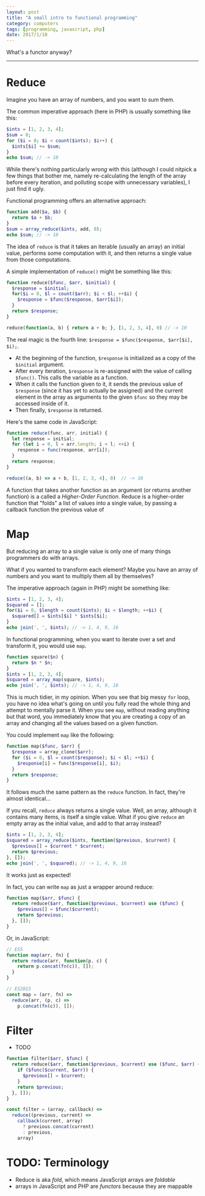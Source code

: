 ```yaml
---
layout: post
title: "A small intro to functional programming"
category: computers
tags: [programming, javascript, php]
date: 2017/1/10
---
```


What's a functor anyway?

---

# Reduce

Imagine you have an array of numbers, and you want to sum them.

The common imperative approach (here in PHP) is usually something like this:

``` php
$ints = [1, 2, 3, 4];
$sum = 0;
for ($i = 0; $i < count($ints); $i++) {
  $ints[$i] += $sum;
}
echo $sum; // -> 10
```

While there's nothing particularly *wrong* with this (although I could nitpick a few things that bother me, namely re-calculating the length of the array before every iteration, and polluting scope with unnecessary variables), I just find it ugly.

Functional programming offers an alternative approach:

``` php
function add($a, $b) {
  return $a + $b;
}
$sum = array_reduce($ints, add, 0);
echo $sum; // -> 10
```

The idea of `reduce` is that it takes an iterable (usually an array) an initial value, performs some computation with it, and then returns a single value from those computations.

A simple implementation of `reduce()` might be something like this:

``` php
function reduce($func, $arr, $initial) {
  $response = $initial;
  for($i = 0, $l = count($arr); $i < $l; ++$i) {
    $response = $func($response, $arr[$i]);
  }
  return $response;
}

reduce(function(a, b) { return a + b; }, [1, 2, 3, 4], 0) // -> 10
```

The real magic is the fourth line: `$response = $func($response, $arr[$i], $i);`.
* At the beginning of the function, `$response` is initialized as a copy of the `$initial` argument.
* After every iteration, `$response` is re-assigned with the value of calling `$func()`. This calls the variable as a function.
* When it calls the function given to it, it sends the previous value of `$response` (since it has yet to actually be assigned) and the current element in the array as arguments to the given `$func` so they may be accessed inside of it.
* Then finally, `$response` is returned.

Here's the same code in JavaScript:

``` javascript
function reduce(func, arr, initial) {
  let response = initial;
  for (let i = 0, l = arr.length; i < l; ++i) {
    response = func(response, arr[i]);
  }
  return response;
}

reduce((a, b) => a + b, [1, 2, 3, 4], 0)  // -> 10
```

A function that takes another function as an argument (or returns another function) is a called a *Higher-Order Function*. Reduce is a higher-order function that "folds" a list of values into a single value, by passing a callback function the previous value of 

# Map

But reducing an array to a single value is only one of many things programmers do with arrays.

What if you wanted to transform each element? Maybe you have an array of numbers and you want to multiply them all by themselves?

The imperative approach (again in PHP) might be something like:

``` php
$ints = [1, 2, 3, 4];
$squared = [];
for($i = 0, $length = count($ints); $i < $length; ++$i) {
  $squared[] = $ints[$i] * $ints[$i];
}
echo join(', ', $ints); // -> 1, 4, 9, 16
```

In functional programming, when you want to iterate over a set and transform it, you would use `map`.

``` php
function square($n) {
  return $n * $n;
}
$ints = [1, 2, 3, 4];
$squared = array_map(square, $ints);
echo join(', ', $ints); // -> 1, 4, 9, 16
```

This is much tidier, in my opinion. When you see that big messy `for` loop, you have no idea what's going on until you fully read the whole thing and attempt to mentally parse it. When you see `map`, without reading anything but that word, you immediately know that you are creating a copy of an array and changing all the values based on a given function.

You could implement `map` like the following:

``` php
function map($func, $arr) {
  $response = array_clone($arr);
  for ($i = 0, $l = count($response); $i < $l; ++$i) {
    $response[i] = func($response[i], $i);
  }
  return $response;
}
```

It follows much the same pattern as the `reduce` function. In fact, they're almost identical...

If you recall, `reduce` always returns a single value. Well, an array, although it contains many items, is itself a single value. What if you give `reduce` an empty array as the initial value, and add to that array instead?

``` php
$ints = [1, 2, 3, 4];
$squared = array_reduce($ints, function($previous, $current) {
  $previous[] = $current * $current;
  return $previous;
}, []);
echo join(', ', $squared); // -> 1, 4, 9, 16
```

It works just as expected!

In fact, you can write `map` as just a wrapper around reduce:

``` php
function map($arr, $func) {
  return reduce($arr, function($previous, $current) use ($func) {
    $previous[] = $func($current);
    return $previous;
  }, []);
}
```

Or, in JavaScript:

``` javascript
// ES5
function map(arr, fn) {
  return reduce(arr, function(p, c) {
    return p.concat(fn(c)), []);
  }
}

// ES2015
const map = (arr, fn) =>
  reduce(arr, (p, c) =>
    p.concat(fn(c)), []);
```

# Filter

* TODO

``` php
function filter($arr, $func) {
  return reduce($arr, function($previous, $current) use ($func, $arr) {
    if ($func($current, $arr)) {
      $previous[] = $current;
    }
    return $previous;
  }, []);
}
```

``` javascript
const filter = (array, callback) =>
  reduce((previous, current) =>
    callback(current, array)
      ? previous.concat(current)
      : previous,
    array)
```

# TODO: Terminology

* Reduce is aka *fold*, which means JavaScript arrays are *foldable*
* arrays in JavaScript and PHP are *functors* because they are mappable

